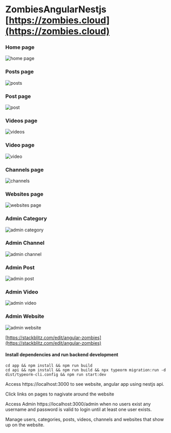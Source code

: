 # ZombiesAngularNestjs [https://zombies.cloud](https://zombies.cloud)

### Home page

![home page](./screenshots/home.png)

### Posts page

![posts](./screenshots/posts.png)

### Post page

![post](./screenshots/post.png)

### Videos page

![videos](./screenshots/videos.png)

### Video page

![video](./screenshots/video.png)

### Channels page

![channels](./screenshots/channels.png)

### Websites page

![websites page](./screenshots/websites.png)

### Admin Category

![admin category](./screenshots/admin-category.png)

### Admin Channel

![admin channel](./screenshots/admin-channel.png)

### Admin Post

![admin post](./screenshots/admin-post.png)

### Admin Video

![admin video](./screenshots/admin-video.png)

### Admin Website

![admin website](./screenshots/admin-website.png)

[https://stackblitz.com/edit/angular-zombies](https://stackblitz.com/edit/angular-zombies)

#### Install dependencies and run backend development

```shell
cd app && npm install && npm run build
cd api && npm install && npm run build && npx typeorm migration:run -d dist/typeorm-cli.config && npm run start:dev
```

Access https://localhost:3000 to see website, angular app using nestjs api.

Click links on pages to nagivate around the website

Access Admin https://localhost:3000/admin when no users exist any username and password is valid to login until at least one user exists.

Manage users, categories, posts, videos, channels and websites that show up on the website.
